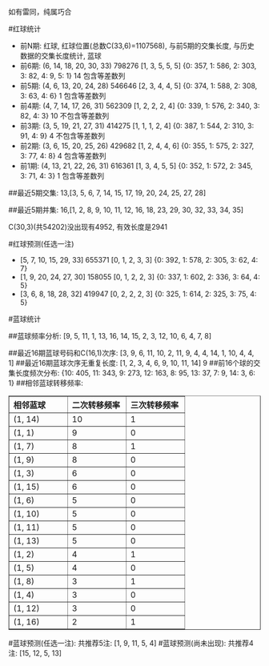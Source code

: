 <!-- 
.. title: 双色球2012059期(2012-05-22)数据分析报告
.. slug: slott-2012059-2012-05-22-report
.. date: 2012-05-23 08:00:00 UTC+08:00
.. tags: Lottery
.. link: 
.. description: 
.. type: text
-->

如有雷同，纯属巧合

<!-- TEASER_END-->

#红球统计

- 前N期: 红球, 红球位置(总数C(33,6)=1107568), 与前5期的交集长度, 与历史数据的交集长度统计, 蓝球
- 前6期: (6, 14, 18, 20, 30, 33) 798276 [1, 3, 5, 5, 5] {0: 357, 1: 586, 2: 303, 3: 82, 4: 9, 5: 1} 14 包含等差数列
- 前5期: (4, 6, 13, 20, 24, 28) 546646 [2, 3, 4, 4, 5] {0: 374, 1: 588, 2: 308, 3: 63, 4: 6} 1 包含等差数列
- 前4期: (4, 7, 14, 17, 26, 31) 562309 [1, 2, 2, 2, 4] {0: 339, 1: 576, 2: 340, 3: 82, 4: 3} 10 不包含等差数列
- 前3期: (3, 5, 19, 21, 27, 31) 414275 [1, 1, 1, 2, 4] {0: 387, 1: 544, 2: 310, 3: 91, 4: 9} 4 不包含等差数列
- 前2期: (3, 6, 15, 20, 25, 26) 429682 [1, 2, 4, 4, 6] {0: 355, 1: 575, 2: 327, 3: 77, 4: 8} 4 包含等差数列
- 前1期: (4, 13, 21, 22, 26, 31) 616361 [1, 3, 4, 5, 5] {0: 352, 1: 572, 2: 345, 3: 71, 4: 3} 1 包含等差数列

##最近5期交集:
13,[3, 5, 6, 7, 14, 15, 17, 19, 20, 24, 25, 27, 28]

##最近5期并集:
16,[1, 2, 8, 9, 10, 11, 12, 16, 18, 23, 29, 30, 32, 33, 34, 35]

C(30,3)(共54202)没出现有4952, 
有效长度是2941

#红球预测(任选一注)

- [5, 7, 10, 15, 29, 33] 655371 [0, 1, 2, 3, 3] {0: 392, 1: 578, 2: 305, 3: 62, 4: 7}
- [1, 9, 20, 24, 27, 30] 158055 [0, 1, 2, 2, 3] {0: 337, 1: 602, 2: 336, 3: 64, 4: 5}
- [3, 6, 8, 18, 28, 32] 419947 [0, 2, 2, 2, 3] {0: 325, 1: 614, 2: 325, 3: 75, 4: 5}

#蓝球统计

##蓝球频率分析:
[9, 5, 11, 1, 13, 16, 14, 15, 2, 3, 12, 10, 6, 4, 7, 8]

##最近16期蓝球号码和C(16,1)次序:
[3, 9, 6, 11, 10, 2, 11, 9, 4, 4, 14, 1, 10, 4, 4, 1]
##最近16期蓝球次序无重复长度:
[1, 2, 3, 4, 6, 9, 10, 11, 14] 9
##前16个球的交集长度频次分布:
{10: 405, 11: 343, 9: 273, 12: 163, 8: 95, 13: 37, 7: 9, 14: 3, 6: 1}
##相邻蓝球转移频率:
<table border="1" class="table table-striped dataframe">
  <thead>
    <tr style="text-align: left;">
      <th style="min-width: 100px;">相邻蓝球</th>
      <th style="min-width: 100px;">二次转移频率</th>
      <th style="min-width: 100px;">三次转移频率</th>
    </tr>
  </thead>
  <tbody>
    <tr>
      <td> (1, 14)</td>
      <td> 10</td>
      <td> 1</td>
    </tr>
    <tr>
      <td>  (1, 1)</td>
      <td>  9</td>
      <td> 0</td>
    </tr>
    <tr>
      <td>  (1, 7)</td>
      <td>  8</td>
      <td> 1</td>
    </tr>
    <tr>
      <td>  (1, 9)</td>
      <td>  8</td>
      <td> 0</td>
    </tr>
    <tr>
      <td>  (1, 3)</td>
      <td>  6</td>
      <td> 0</td>
    </tr>
    <tr>
      <td> (1, 15)</td>
      <td>  6</td>
      <td> 0</td>
    </tr>
    <tr>
      <td>  (1, 6)</td>
      <td>  5</td>
      <td> 0</td>
    </tr>
    <tr>
      <td> (1, 10)</td>
      <td>  5</td>
      <td> 0</td>
    </tr>
    <tr>
      <td> (1, 11)</td>
      <td>  5</td>
      <td> 0</td>
    </tr>
    <tr>
      <td> (1, 13)</td>
      <td>  5</td>
      <td> 0</td>
    </tr>
    <tr>
      <td>  (1, 2)</td>
      <td>  4</td>
      <td> 1</td>
    </tr>
    <tr>
      <td>  (1, 5)</td>
      <td>  4</td>
      <td> 0</td>
    </tr>
    <tr>
      <td>  (1, 8)</td>
      <td>  3</td>
      <td> 1</td>
    </tr>
    <tr>
      <td>  (1, 4)</td>
      <td>  3</td>
      <td> 0</td>
    </tr>
    <tr>
      <td> (1, 12)</td>
      <td>  3</td>
      <td> 0</td>
    </tr>
    <tr>
      <td> (1, 16)</td>
      <td>  2</td>
      <td> 1</td>
    </tr>
  </tbody>
</table>
#蓝球预测(任选一注):
共推荐5注: [1, 9, 11, 5, 4]
#蓝球预测(尚未出现):
共推荐4注: [15, 12, 5, 13]

